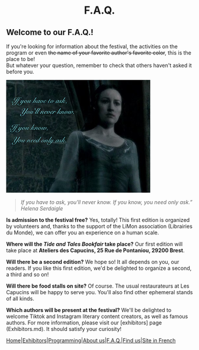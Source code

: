
# <center>F.A.Q.</center>

## Welcome to our F.A.Q.!
If you're looking for information about the festival, the activities on the program or even 
~~the name of your favorite author's favorite color~~, this is the place to be!  
But whatever your question, remember to check that others haven't asked it before you.

![Harry Potter and the Deathly Hallows](image/HelenaSerdaigle.png)

> *If you have to ask, you'll never know. If you know, you need only ask.” Helena Serdaigle*

**Is admission to the festival free?**
Yes, totally! This first edition is organized by volunteers and, thanks to the support of the LiMon association (Librairies du Monde), we can offer you an experience on a human scale.  

**Where will the *Tide and Tales Bookfair* take place?**
Our first edition will take place at **Ateliers des Capucins, 25 Rue de Pontaniou, 29200 Brest**.  

**Will there be a second edition?**
We hope so! It all depends on you, our readers. If you like this first edition, we'd be delighted to organize a second, a third and so on!

**Will there be food stalls on site?**
Of course. The usual restaurateurs at Les Capucins will be happy to serve you. You'll also find other ephemeral stands of all kinds.  

**Which authors will be present at the festival?**
We'll be delighted to welcome Tiktok and Instagram literary content creators, as well as famous authors. For more information, please visit our [exhibitors] page (Exhibitors.md). It should satisfy your curiosity!


[Home](Index.md)|[Exhibitors](Exhibitors.md)|[Programming](Programming.md)|[About us](AboutUs.md)|[F.A.Q.](Ask.md)|[Find us](WhereTo.md)|[Site in French](index.md)
